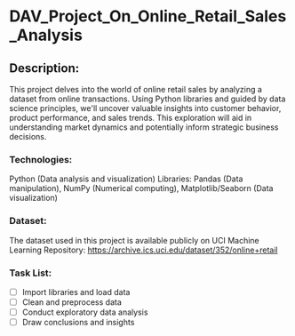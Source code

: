 # DAV_Project_On_Online_Retail_Sales_Analysis

## Description:

This project delves into the world of online retail sales by analyzing a dataset from online transactions. Using Python libraries and guided by data science principles, we'll uncover valuable insights into customer behavior, product performance, and sales trends. This exploration will aid in understanding market dynamics and potentially inform strategic business decisions.

### Technologies:

Python (Data analysis and visualization)
Libraries: Pandas (Data manipulation), NumPy (Numerical computing), Matplotlib/Seaborn (Data visualization)

### Dataset:
The dataset used in this project is available publicly on UCI Machine Learning Repository:
https://archive.ics.uci.edu/dataset/352/online+retail

### Task List:

- [ ] Import libraries and load data
- [ ] Clean and preprocess data
- [ ] Conduct exploratory data analysis
- [ ] Draw conclusions and insights

